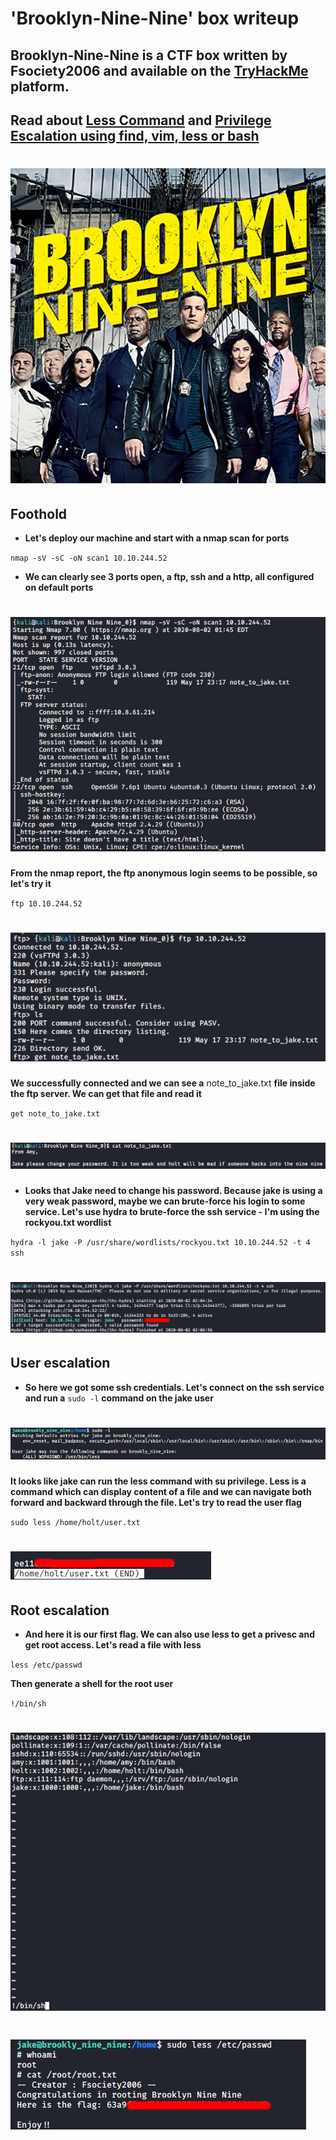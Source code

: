# 'Brooklyn-Nine-Nine' box writeup
## Brooklyn-Nine-Nine is a CTF box written by Fsociety2006 and available on the [TryHackMe](https://tryhackme.com/) platform.
## Read about [Less Command](https://linuxize.com/post/less-command-in-linux/) and [Privilege Escalation using find, vim, less or bash](https://pentestlab.blog/category/privilege-escalation/)
# ![bg](images/background.jpeg?raw=true "Title")

## Foothold
+ **Let's deploy our machine and start with a nmap scan for ports**

``nmap -sV -sC -oN scan1 10.10.244.52``

+ **We can clearly see 3 ports open, a ftp, ssh and a http, all configured on default ports**

# ![1](images/nmap_scan_bnn.jpg?raw=true "nmap_scan")

**From the nmap report, the ftp anonymous login seems to be possible, so let's try it**

``ftp 10.10.244.52``

# ![2](images/ftp.jpg?raw=true "ftp")

**We successfully connected and we can see a** note_to_jake.txt **file inside the ftp server. We can get that file and read it**

``get note_to_jake.txt``
# ![3](images/change_password.jpg?raw=true "cp")

+ **Looks that Jake need to change his password. Because jake is using a very weak password, maybe we can brute-force his login to some service. Let's use hydra to brute-force the ssh service - I'm using the rockyou.txt wordlist**

``hydra -l jake -P /usr/share/wordlists/rockyou.txt 10.10.244.52 -t 4 ssh``

# ![4](images/hydra.jpg?raw=true "hydra")

## User escalation

+ **So here we got some ssh credentials. Let's connect on the ssh service and run a** ``sudo -l`` **command on the jake user**

# ![5](images/less.jpg?raw=true "less")

**It looks like jake can run the less command with su privilege. Less is a command which can display content of a file and we can navigate both forward and backward through the file. Let's try to read the user flag**

``sudo less /home/holt/user.txt``

# ![6](images/user_flag_1.jpg?raw=true "user")

## Root escalation

+ **And here it is our first flag. We can also use less to get a privesc and get root access. Let's read a file with less**

``less /etc/passwd``

**Then generate a shell for the root user**

``!/bin/sh``

# ![7](images/binsh.jpg?raw=true "binsh")

# ![8](images/root_flag_2.jpg?raw=true "root")
